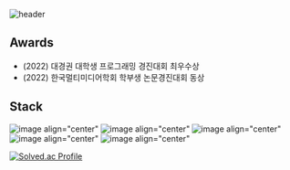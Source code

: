 ![header](https://capsule-render.vercel.app/api?type=cylinder&color=auto&height=100&section=header&text=wafla&fontSize=50)

## Awards
<ul>
        <li>(2022) 대경권 대학생 프로그래밍 경진대회 최우수상</li>
        <li>(2022) 한국멀티미디어학회 학부생 논문경진대회 동상</li>
</ul>

## Stack
![image align="center"](https://img.shields.io/badge/C-3178C6?style=flat&logo=C&logoColor=white)
![image align="center"](https://img.shields.io/badge/C++-1178C6?style=flat&logo=C%2B%2B&logoColor=white)
![image align="center"](https://img.shields.io/badge/Java-3178C6?style=flat&logo=Java&logoColor=white)
![image align="center"](https://img.shields.io/badge/JavaScript-3178C6?style=flat&logo=JavaScript&logoColor=white)
![image align="center"](https://img.shields.io/badge/Python-3178C6?style=flat&logo=Python&logoColor=white)

[![Solved.ac Profile](http://mazassumnida.wtf/api/v2/generate_badge?boj=jjangguzi)](https://solved.ac/jjangguzi/)
